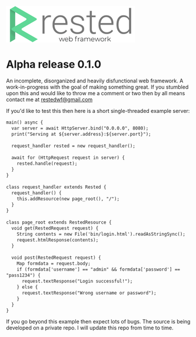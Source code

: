 ![GitHub Logo](images/logo_small.png)

# Alpha release 0.1.0

An incomplete, disorganized and heavily disfunctional web framework. A work-in-progress with the goal of making something great. If you stumbled upon this and would like to throw me a comment or two then by all means contact me at restedwf@gmail.com

If you'd like to test this then here is a short single-threaded example server:

```
main() async {
  var server = await HttpServer.bind("0.0.0.0", 8080);
  print("Serving at ${server.address}:${server.port}");

  request_handler rested = new request_handler();

  await for (HttpRequest request in server) {
    rested.handle(request);
  }
}

class request_handler extends Rested {
  request_handler() {
    this.addResource(new page_root(), "/");
  }
}

class page_root extends RestedResource {
  void get(RestedRequest request) {
    String contents = new File('bin/login.html').readAsStringSync();
    request.htmlResponse(contents);
  }

  void post(RestedRequest request) {
    Map formdata = request.body;
    if (formdata['username'] == "admin" && formdata['password'] == "pass1234") {
      request.textResponse("Login successful!");
    } else {
      request.textResponse("Wrong username or password");
    }
  }
}
```

If you go beyond this example then expect lots of bugs. The source is being developed on a private repo. I will update this repo from time to time.
